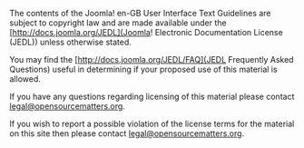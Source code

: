The contents of the Joomla! en-GB User Interface Text Guidelines are subject to copyright law and are made available under the [http://docs.joomla.org/JEDL](Joomla! Electronic Documentation License (JEDL)) unless otherwise stated.

You may find the [http://docs.joomla.org/JEDL/FAQ](JEDL Frequently Asked Questions) useful in determining if your proposed use of this material is allowed. 

If you have any questions regarding licensing of this material please contact legal@opensourcematters.org.

If you wish to report a possible violation of the license terms for the material on this site then please contact legal@opensourcematters.org.</p>
